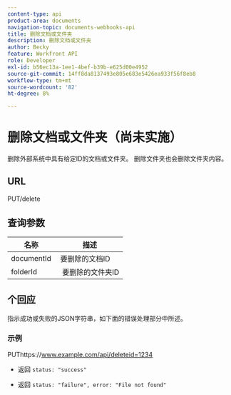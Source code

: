 ```yaml
---
content-type: api
product-area: documents
navigation-topic: documents-webhooks-api
title: 删除文档或文件夹
description: 删除文档或文件夹
author: Becky
feature: Workfront API
role: Developer
exl-id: b56ec13a-1ee1-4bef-b39b-e625d00e4952
source-git-commit: 14ff8da8137493e805e683e5426ea933f56f8eb8
workflow-type: tm+mt
source-wordcount: '82'
ht-degree: 8%

---
```



# 删除文档或文件夹（尚未实施）

删除外部系统中具有给定ID的文档或文件夹。 删除文件夹也会删除文件夹内容。

## URL

PUT/delete

## 查询参数

| 名称  | 描述 |
|---|---|
| documentId  | 要删除的文档ID |
| folderId  |  要删除的文件夹ID |



## 个回应

指示成功或失败的JSON字符串，如下面的错误处理部分中所述。

### 示例

PUThttps://www.example.com/api/delete­­­­­­­­­­­­­­­­­­­­­­­­­­­­­id=1234
* 返回 `status: "success"`

* 返回 `status: "failure", error: "File not found"`
